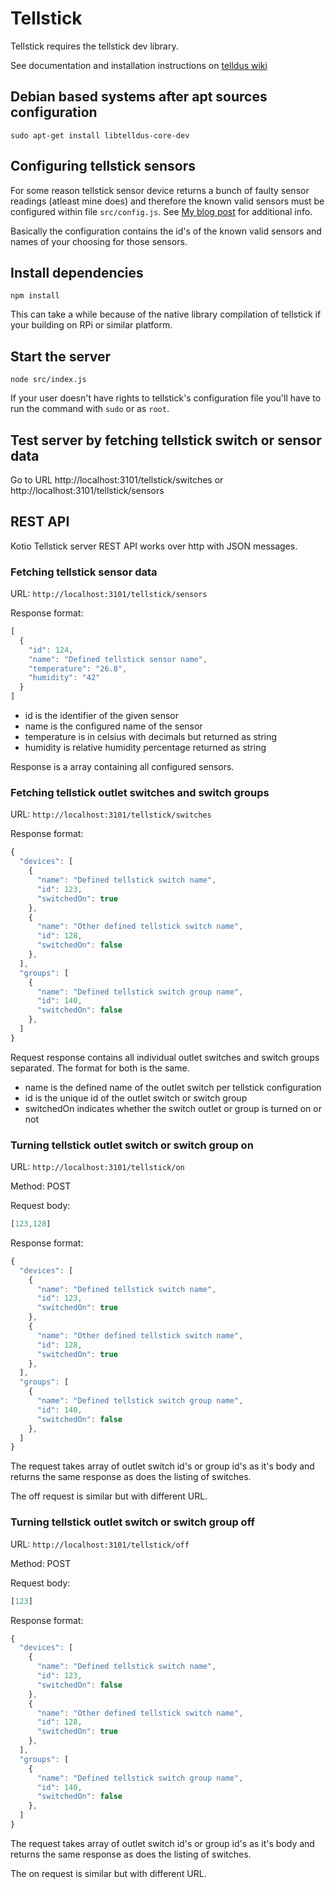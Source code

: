 # Tellstick

Tellstick requires the tellstick dev library.

See documentation and installation instructions on [telldus wiki](https://developer.telldus.com/)

## Debian based systems after apt sources configuration

  `sudo apt-get install libtelldus-core-dev`

## Configuring tellstick sensors

For some reason tellstick sensor device returns a bunch of faulty sensor readings (atleast mine does) and therefore the known valid sensors must be configured within file `src/config.js`. See [My blog post](http://blog.polarcoder.net/2016/02/diy-home-automation-v2.html) for additional info.

Basically the configuration contains the id's of the known valid sensors and names of your choosing for those sensors.

## Install dependencies

  ```
  npm install
  ```

This can take a while because of the native library compilation of tellstick if your building on RPi or similar platform.

## Start the server

  `node src/index.js`

If your user doesn't have rights to tellstick's configuration file you'll have to run the command with `sudo` or as `root`.

## Test server by fetching tellstick switch or sensor data

Go to URL http://localhost:3101/tellstick/switches or http://localhost:3101/tellstick/sensors

## REST API

Kotio Tellstick server REST API works over http with JSON messages.

### Fetching tellstick sensor data

URL: `http://localhost:3101/tellstick/sensors`

Response format:

```javascript
[
  {
    "id": 124,
    "name": "Defined tellstick sensor name",
    "temperature": "26.8",
    "humidity": "42"
  }
]
```

* id is the identifier of the given sensor
* name is the configured name of the sensor
* temperature is in celsius with decimals but returned as string
* humidity is relative humidity percentage returned as string

Response is a array containing all configured sensors.

### Fetching tellstick outlet switches and switch groups

URL: `http://localhost:3101/tellstick/switches`

Response format:

```javascript
{
  "devices": [
    {
      "name": "Defined tellstick switch name",
      "id": 123,
      "switchedOn": true
    },
    {
      "name": "Other defined tellstick switch name",
      "id": 128,
      "switchedOn": false
    },
  ],
  "groups": [
    {
      "name": "Defined tellstick switch group name",
      "id": 140,
      "switchedOn": false
    },
  ]
}
```

Request response contains all individual outlet switches and switch groups separated. The format for both is the same.
* name is the defined name of the outlet switch per tellstick configuration
* id is the unique id of the outlet switch or switch group
* switchedOn indicates whether the switch outlet or group is turned on or not

### Turning tellstick outlet switch or switch group on

URL: `http://localhost:3101/tellstick/on`

Method: POST

Request body:

```javascript
[123,128]
```
Response format:

```javascript
{
  "devices": [
    {
      "name": "Defined tellstick switch name",
      "id": 123,
      "switchedOn": true
    },
    {
      "name": "Other defined tellstick switch name",
      "id": 128,
      "switchedOn": true
    },
  ],
  "groups": [
    {
      "name": "Defined tellstick switch group name",
      "id": 140,
      "switchedOn": false
    },
  ]
}
```

The request takes array of outlet switch id's or group id's as it's body and returns the same response as does the listing of switches.

The off request is similar but with different URL.

### Turning tellstick outlet switch or switch group off

URL: `http://localhost:3101/tellstick/off`

Method: POST

Request body:

```javascript
[123]
```
Response format:

```javascript
{
  "devices": [
    {
      "name": "Defined tellstick switch name",
      "id": 123,
      "switchedOn": false
    },
    {
      "name": "Other defined tellstick switch name",
      "id": 128,
      "switchedOn": true
    },
  ],
  "groups": [
    {
      "name": "Defined tellstick switch group name",
      "id": 140,
      "switchedOn": false
    },
  ]
}
```

The request takes array of outlet switch id's or group id's as it's body and returns the same response as does the listing of switches.

The on request is similar but with different URL.
